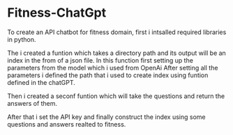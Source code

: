 # Fitness-ChatGpt

To create an API chatbot for fitness domain, first i intsalled required libraries in python.

The i created a funtion which takes a directory path and its output will be an index in the from of a json file. In this function first setting up the parameters 
from the model which i used from OpenAi After setting all the parameters i defined the path that i used to create index using funtion defined in the chatGPT.

Then i created a seconf funtion which will take the questions and return the answers of them.

After that i set the API key and finally construct the index using some questions and answers realted to fitness.

